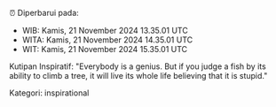 ⏰ Diperbarui pada:
- WIB: Kamis, 21 November 2024 13.35.01 UTC
- WITA: Kamis, 21 November 2024 14.35.01 UTC
- WIT: Kamis, 21 November 2024 15.35.01 UTC

Kutipan Inspiratif:
"Everybody is a genius. But if you judge a fish by its ability to climb a tree, it will live its whole life believing that it is stupid."


Kategori: inspirational

